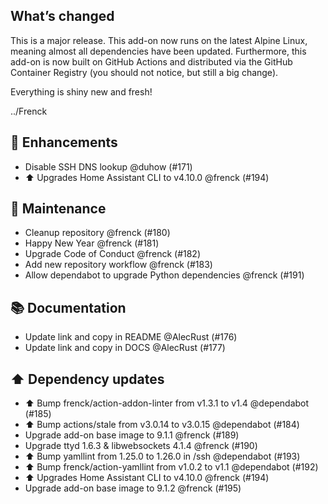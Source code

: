 ## What’s changed

This is a major release. This add-on now runs on the latest Alpine Linux, meaning almost all dependencies have been updated.
Furthermore, this add-on is now built on GitHub Actions and distributed via the GitHub Container Registry (you should not notice, but still a big change).

Everything is shiny new and fresh!

../Frenck

## 🚀 Enhancements

- Disable SSH DNS lookup @duhow (#171)
- ⬆ Upgrades Home Assistant CLI to v4.10.0 @frenck (#194)

## 🧰 Maintenance

- Cleanup repository @frenck (#180)
- Happy New Year @frenck (#181)
- Upgrade Code of Conduct @frenck (#182)
- Add new repository workflow @frenck (#183)
- Allow dependabot to upgrade Python dependencies @frenck (#191)

## 📚 Documentation

- Update link and copy in README @AlecRust (#176)
- Update link and copy in DOCS @AlecRust (#177)

## ⬆️ Dependency updates

- ⬆️ Bump frenck/action-addon-linter from v1.3.1 to v1.4 @dependabot (#185)
- ⬆️ Bump actions/stale from v3.0.14 to v3.0.15 @dependabot (#184)
- Upgrade add-on base image to 9.1.1 @frenck (#189)
- Upgrade ttyd 1.6.3 & libwebsockets 4.1.4 @frenck (#190)
- ⬆️ Bump yamllint from 1.25.0 to 1.26.0 in /ssh @dependabot (#193)
- ⬆️ Bump frenck/action-yamllint from v1.0.2 to v1.1 @dependabot (#192)
- ⬆ Upgrades Home Assistant CLI to v4.10.0 @frenck (#194)
- Upgrade add-on base image to 9.1.2 @frenck (#195)
